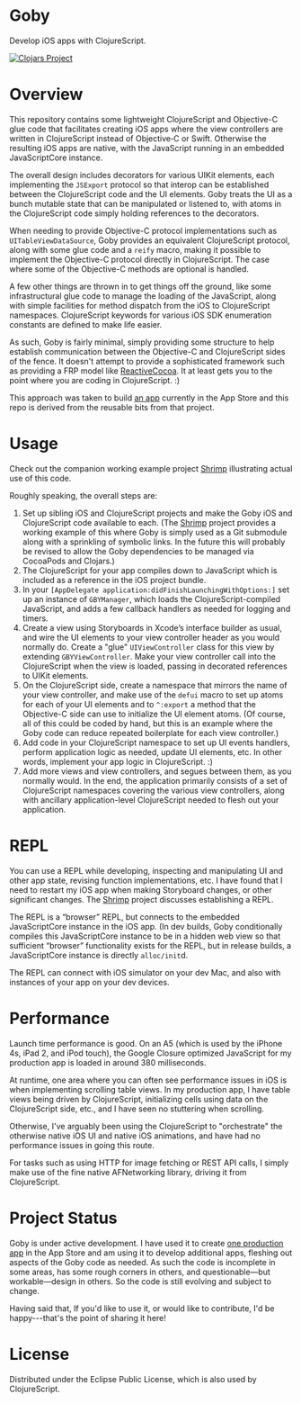 Goby
====

Develop iOS apps with ClojureScript.

[![Clojars Project](http://clojars.org/goby/latest-version.svg)](http://clojars.org/goby)

Overview
========

This repository contains some lightweight ClojureScript and Objective-C glue code that facilitates creating iOS apps where the view controllers are written in ClojureScript instead of Objective‑C or Swift. Otherwise the resulting iOS apps are native, with the JavaScript running in an embedded JavaScriptCore instance.

The overall design includes decorators for various UIKit elements, each implementing the `JSExport` protocol so that interop can be established between the ClojureScript code and the UI elements. Goby treats the UI as a bunch mutable state that can be manipulated or listened to, with atoms in the ClojureScript code simply holding references to the decorators.

When needing to provide Objective-C protocol implementations such as `UITableViewDataSource`, Goby provides an equivalent ClojureScript protocol, along with some glue code and a `reify` macro, making it possible to implement the Objective-C protocol directly in ClojureScript. The case where some of the Objective-C methods are optional is handled.

A few other things are thrown in to get things off the ground, like some infrastructural glue code to manage the loading of the JavaScript, along with simple facilities for method dispatch from the iOS to ClojureScript namespaces. ClojureScript keywords for various iOS SDK enumeration constants are defined to make life easier.

As such, Goby is fairly minimal, simply providing some structure to help establish communication between the Objective-C and ClojureScript sides of the fence. It doesn't attempt to provide a sophisticated framework such as  providing a FRP model like [ReactiveCocoa](https://github.com/ReactiveCocoa/ReactiveCocoa). It at least gets you to the point where you are coding in ClojureScript. :) 

This approach was taken to build [an app](http://fikesfarm.com/cc/) currently in the App Store and this repo is derived from the reusable bits from that project.

Usage
=====

Check out the companion working example project [Shrimp](https://github.com/mfikes/shrimp) illustrating actual use of this code.

Roughly speaking, the overall steps are:

1. Set up sibling iOS and ClojureScript projects and make the Goby iOS and ClojureScript code available to each. (The [Shrimp](https://github.com/mfikes/shrimp) project provides a working example of this where Goby is simply used as a Git submodule along with a sprinkling of symbolic links. In the future this will probably be revised to allow the Goby dependencies to be managed via CocoaPods and Clojars.) 
1. The ClojureScript for your app compiles down to JavaScript which is included as a reference in the iOS project bundle.
1. In your `[AppDelegate application:didFinishLaunchingWithOptions:]` set up an instance of `GBYManager`, which loads the ClojureScript-compiled JavaScript, and adds a few callback handlers as needed for logging and timers.
1. Create a view using Storyboards in Xcode’s interface builder as usual, and wire the UI elements to your view controller header as you would normally do. Create a "glue" `UIViewController` class for this view by extending `GBYViewController`. Make your view controller call into the ClojureScript when the view is loaded, passing in decorated references to UIKit elements.
1. On the ClojureScript side, create a namespace that mirrors the name of your view controller, and make use of the `defui` macro to set up atoms for each of your UI elements and to `^:export` a method that the Objective-C side can use to initialize the UI element atoms. (Of course, all of this could be coded by hand, but this is an example where the Goby code can reduce repeated boilerplate for each view controller.)
1. Add code in your ClojureScript namespace to set up UI events handlers, perform application logic as needed, update UI elements, etc. In other words, implement your app logic in ClojureScript. :)
1. Add more views and view controllers, and segues between them, as you normally would. In the end, the application primarily consists of a set of ClojureScript namespaces covering the various view controllers, along with ancillary application-level ClojureScript needed to flesh out your application.

REPL
====

You can use a REPL while developing, inspecting and manipulating UI and other app state, revising function implementations, etc. I have found that I need to restart my iOS app when making Storyboard changes, or other significant changes. The [Shrimp](https://github.com/mfikes/shrimp) project discusses establishing a REPL.

The REPL is a “browser” REPL, but connects to the embedded JavaScriptCore instance in the iOS app. (In dev builds, Goby conditionally compiles this JavaScriptCore instance to be in a hidden web view so that sufficient “browser” functionality exists for the REPL, but in release builds, a JavaScriptCore instance is directly `alloc/init`d.

The REPL can connect with iOS simulator on your dev Mac, and also with instances of your app on your dev devices.

Performance
===========

Launch time performance is good. On an A5 (which is used by the iPhone 4s, iPad 2, and iPod touch), the Google Closure optimized JavaScript for my production app is loaded in around 380 milliseconds.

At runtime, one area where you can often see performance issues in iOS is when implementing scrolling table views. In my production app, I have table views being driven by ClojureScript, initializing cells using data on the ClojureScript side, etc., and I have seen no stuttering when scrolling.

Otherwise, I've arguably been using the ClojureScript to "orchestrate" the otherwise native iOS UI and native iOS animations, and have had no performance issues in going this route.

For tasks such as using HTTP for image fetching or REST API calls, I simply make use of the fine native AFNetworking library, driving it from ClojureScript.

Project Status
==============

Goby is under active development. I have used it to create [one production app](http://fikesfarm.com/cc/) in the App Store and am using it to develop additional apps, fleshing out aspects of the Goby code as needed. As such the code is incomplete in some areas, has some rough corners in others, and questionable—but workable—design in others. So the code is still evolving and subject to change.

Having said that, If you'd like to use it, or would like to contribute, I'd be happy---that's the point of sharing it here!

License
=======

Distributed under the Eclipse Public License, which is also used by ClojureScript.
